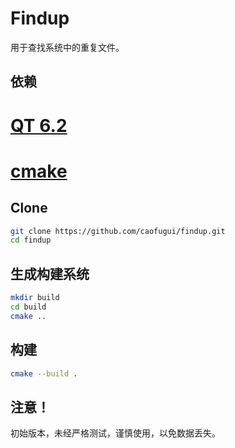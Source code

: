 Findup
======

用于查找系统中的重复文件。

## 依赖

# [QT 6.2](https://www.qt.io/)
# [cmake](https://cmake.org/)

## Clone

```sh
git clone https://github.com/caofugui/findup.git
cd findup
```

## 生成构建系统

```sh
mkdir build
cd build
cmake ..
```

## 构建

```sh
cmake --build .
```

## 注意！

初始版本，未经严格测试，谨慎使用，以免数据丢失。
